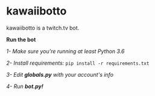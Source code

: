 # kawaiibotto
kawaiibotto is a twitch.tv bot.

**Run the bot**

*1- Make sure you're running at least Python 3.6*

*2- Install requirements:*
`pip install -r requirements.txt`

*3- Edit **globals.py** with your account's info*

*4- Run **bot.py!***
